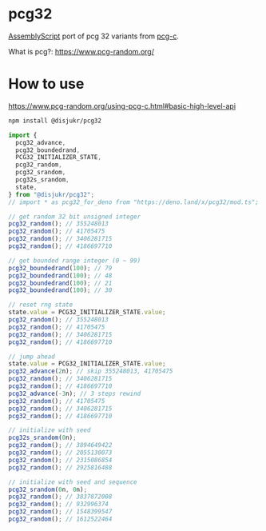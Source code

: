 # pcg32

[AssemblyScript][AssemblyScript] port of pcg 32 variants from [pcg-c][pcg-c].

What is pcg?: https://www.pcg-random.org/

[AssemblyScript]: https://www.assemblyscript.org/
[pcg-c]: https://github.com/imneme/pcg-c

# How to use

https://www.pcg-random.org/using-pcg-c.html#basic-high-level-api

```sh
npm install @disjukr/pcg32
```

```js
import {
  pcg32_advance,
  pcg32_boundedrand,
  PCG32_INITIALIZER_STATE,
  pcg32_random,
  pcg32_srandom,
  pcg32s_srandom,
  state,
} from "@disjukr/pcg32";
// import * as pcg32_for_deno from "https://deno.land/x/pcg32/mod.ts";

// get random 32 bit unsigned integer
pcg32_random(); // 355248013
pcg32_random(); // 41705475
pcg32_random(); // 3406281715
pcg32_random(); // 4186697710

// get bounded range integer (0 ~ 99)
pcg32_boundedrand(100); // 79
pcg32_boundedrand(100); // 48
pcg32_boundedrand(100); // 21
pcg32_boundedrand(100); // 30

// reset rng state
state.value = PCG32_INITIALIZER_STATE.value;
pcg32_random(); // 355248013
pcg32_random(); // 41705475
pcg32_random(); // 3406281715
pcg32_random(); // 4186697710

// jump ahead
state.value = PCG32_INITIALIZER_STATE.value;
pcg32_advance(2n); // skip 355248013, 41705475
pcg32_random(); // 3406281715
pcg32_random(); // 4186697710
pcg32_advance(-3n); // 3 steps rewind
pcg32_random(); // 41705475
pcg32_random(); // 3406281715
pcg32_random(); // 4186697710

// initialize with seed
pcg32s_srandom(0n);
pcg32_random(); // 3894649422
pcg32_random(); // 2055130073
pcg32_random(); // 2315086854
pcg32_random(); // 2925816488

// initialize with seed and sequence
pcg32_srandom(0n, 0n);
pcg32_random(); // 3837872008
pcg32_random(); // 932996374
pcg32_random(); // 1548399547
pcg32_random(); // 1612522464
```
